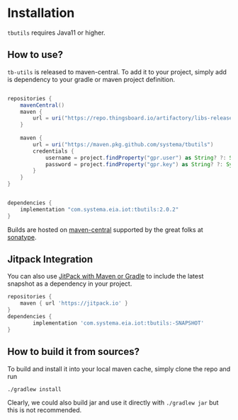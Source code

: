 # Installation

`tbutils` requires Java11 or higher.


## How to use?

`tb-utils` is released to maven-central. To add it to your project, simply add is dependency to your gradle or maven
project definition.

```gradle

repositories {
    mavenCentral()
    maven {
        url = uri("https://repo.thingsboard.io/artifactory/libs-release-public")
    }
    
    maven {
        url = uri("https://maven.pkg.github.com/systema/tbutils")
        credentials {
            username = project.findProperty("gpr.user") as String? ?: System.getenv("GH_USER")
            password = project.findProperty("gpr.key") as String? ?: System.getenv("GH_TOKEN")
        }
    }
}


dependencies {
    implementation "com.systema.eia.iot:tbutils:2.0.2"
}
```

Builds are hosted on [maven-central](https://search.maven.org/search?q=a:tbutils) supported by the great folks at [sonatype](https://www.sonatype.com/).

## Jitpack Integration

You can also use [JitPack with Maven or Gradle](https://jitpack.io/#systema/tbutils) to include the latest snapshot as a dependency in your project.

```groovy
repositories {
    maven { url 'https://jitpack.io' }
}
dependencies {
        implementation 'com.systema.eia.iot:tbutils:-SNAPSHOT'
}
```


## How to build it from sources?

To build and install it into your local maven cache, simply clone the repo and run
```bash
./gradlew install
```

Clearly, we could also build jar and use it directly with `./gradlew jar` but this is not recommended.